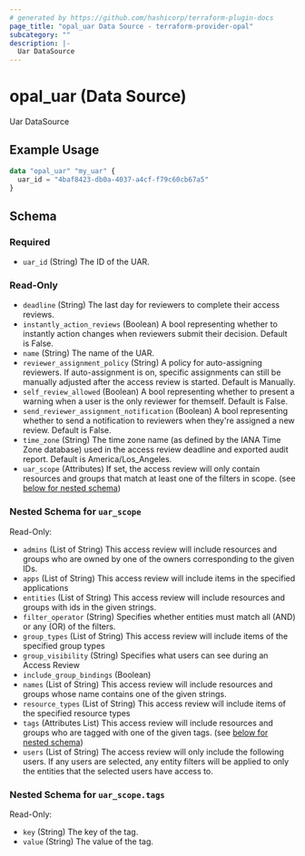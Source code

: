 ```yaml
---
# generated by https://github.com/hashicorp/terraform-plugin-docs
page_title: "opal_uar Data Source - terraform-provider-opal"
subcategory: ""
description: |-
  Uar DataSource
---
```


# opal_uar (Data Source)

Uar DataSource

## Example Usage

```terraform
data "opal_uar" "my_uar" {
  uar_id = "4baf8423-db0a-4037-a4cf-f79c60cb67a5"
}
```

<!-- schema generated by tfplugindocs -->
## Schema

### Required

- `uar_id` (String) The ID of the UAR.

### Read-Only

- `deadline` (String) The last day for reviewers to complete their access reviews.
- `instantly_action_reviews` (Boolean) A bool representing whether to instantly action changes when reviewers submit their decision. Default is False.
- `name` (String) The name of the UAR.
- `reviewer_assignment_policy` (String) A policy for auto-assigning reviewers. If auto-assignment is on, specific assignments can still be manually adjusted after the access review is started. Default is Manually.
- `self_review_allowed` (Boolean) A bool representing whether to present a warning when a user is the only reviewer for themself. Default is False.
- `send_reviewer_assignment_notification` (Boolean) A bool representing whether to send a notification to reviewers when they're assigned a new review. Default is False.
- `time_zone` (String) The time zone name (as defined by the IANA Time Zone database) used in the access review deadline and exported audit report. Default is America/Los_Angeles.
- `uar_scope` (Attributes) If set, the access review will only contain resources and groups that match at least one of the filters in scope. (see [below for nested schema](#nestedatt--uar_scope))

<a id="nestedatt--uar_scope"></a>
### Nested Schema for `uar_scope`

Read-Only:

- `admins` (List of String) This access review will include resources and groups who are owned by one of the owners corresponding to the given IDs.
- `apps` (List of String) This access review will include items in the specified applications
- `entities` (List of String) This access review will include resources and groups with ids in the given strings.
- `filter_operator` (String) Specifies whether entities must match all (AND) or any (OR) of the filters.
- `group_types` (List of String) This access review will include items of the specified group types
- `group_visibility` (String) Specifies what users can see during an Access Review
- `include_group_bindings` (Boolean)
- `names` (List of String) This access review will include resources and groups whose name contains one of the given strings.
- `resource_types` (List of String) This access review will include items of the specified resource types
- `tags` (Attributes List) This access review will include resources and groups who are tagged with one of the given tags. (see [below for nested schema](#nestedatt--uar_scope--tags))
- `users` (List of String) The access review will only include the following users. If any users are selected, any entity filters will be applied to only the entities that the selected users have access to.

<a id="nestedatt--uar_scope--tags"></a>
### Nested Schema for `uar_scope.tags`

Read-Only:

- `key` (String) The key of the tag.
- `value` (String) The value of the tag.
